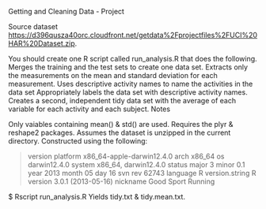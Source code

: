 Getting and Cleaning Data - Project

Source dataset https://d396qusza40orc.cloudfront.net/getdata%2Fprojectfiles%2FUCI%20HAR%20Dataset.zip.

You should create one R script called run_analysis.R that does the following.
Merges the training and the test sets to create one data set.
Extracts only the measurements on the mean and standard deviation for each measurement.
Uses descriptive activity names to name the activities in the data set
Appropriately labels the data set with descriptive activity names.
Creates a second, independent tidy data set with the average of each variable for each activity and each subject.
Notes

Only vaiables containing mean() & std() are used.
Requires the plyr & reshape2 packages.
Assumes the dataset is unzipped in the current directory.
Constructed using the following:

> version
platform       x86_64-apple-darwin12.4.0
arch           x86_64
os             darwin12.4.0
system         x86_64, darwin12.4.0
status
major          3
minor          0.1
year           2013
month          05
day            16
svn rev        62743
language       R
version.string R version 3.0.1 (2013-05-16)
nickname       Good Sport
Running

$ Rscript run_analysis.R
Yields tidy.txt & tidy.mean.txt.
